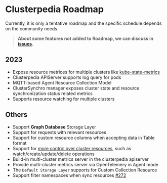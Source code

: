# Clusterpedia Roadmap
Currently, it is only a tentative roadmap and the specific schedule depends on the community needs.

> **About some features not added to Roadmap, we can discuss in [issues](https://github.com/clusterpedia-io/clusterpedia/issues).**

## 2023
* Expose resource metrices for multiple clusters like [kube-state-metrics](https://github.com/kubernetes/kube-state-metrics)
* Clusterpedia APIServer supports log query for pods
* MQTT-based Agent Resource Collection Model
* ClusterSynchro manager exposes cluster state and resource synchronization status related metrics
* Supports resource watching for multiple clusters

## Others
* Support **Graph Database** Storage Layer
* Support for requests with relevant resources
* Support for custom resource columns when accepting data in Table format
* Support for [more control over cluster resources](/README.md#complicated), such as watch/create/update/delete operations
* Build-in multi-cluster metrics server in the clusterpedia apiserver
* Provide multi-cluster metrics server via OpenTelemery in Agent mode
* The `Default Storage Layer` supports for Custom Collection Resource
* Support filter namespaces when sync resources [#272](https://github.com/clusterpedia-io/clusterpedia/issues/272)
